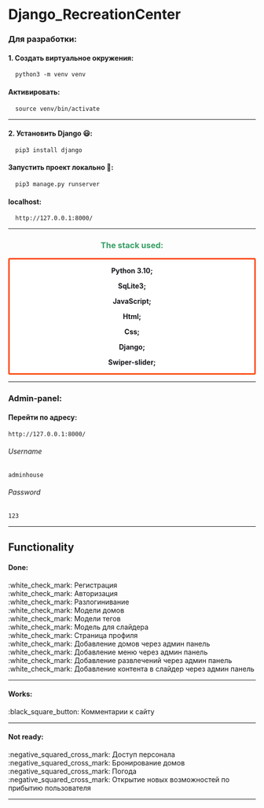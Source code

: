 # Django_RecreationCenter

<h3>Для разработки:</h3>

#### 1. Создать виртуальное окружения:
      python3 -m venv venv
#### Активировать:
      source venv/bin/activate
<hr>

#### 2. Установить Django &#128515;:
      pip3 install django
#### Запустить проект локально &#129300;:
      pip3 manage.py runserver
#### localhost:
      http://127.0.0.1:8000/
<hr>


<h3 style="text-align: center; color: #359e64;">The stack used:</h3>

<div style="border-radius: 3px; color: #17181d; text-align: center; border: 3px solid #fc4b0b; background-color: #fff"> 

<b><p style="color: #17181d;">Python 3.10;</p></b>
<b><p style="color: #17181d;">SqLite3;</p></b>
<b><p style="color: #17181d;">JavaScript;</p></b>
<b><p style="color: #17181d;">Html;</p></b>
<b><p style="color: #17181d;">Css;</p></b>
<b><p style="color: #17181d;">Django;</p></b>
<b><p style="color: #17181d;">Swiper-slider;</p></b>

</div>

<hr>

<h3>Admin-panel:</h3>

#### Перейти по адресу:
    http://127.0.0.1:8000/

###### Username
    adminhouse
###### Password
    123

<hr>

## Functionality
   <h4>Done:</h4>
   :white_check_mark: Регистрация <br>
   :white_check_mark: Авторизация <br>
   :white_check_mark: Разлогинивание<br>
   :white_check_mark: Модели домов<br>
   :white_check_mark: Модели тегов<br>
   :white_check_mark: Модель для слайдера<br>
   :white_check_mark: Страница профиля<br>
   :white_check_mark: Добавление домов через админ панель<br>
   :white_check_mark: Добавление меню через админ панель<br>
   :white_check_mark: Добавление развлечений через админ панель<br>
   :white_check_mark: Добавление контента в слайдер через админ панель<br>
   <hr>   

   <h4>Works:</h4>
   :black_square_button: Комментарии к сайту<br>
    <hr>

   <h4>Not ready:</h4>
   :negative_squared_cross_mark: Доступ персонала<br>
   :negative_squared_cross_mark: Бронирование домов<br>
   :negative_squared_cross_mark: Погода<br>
   :negative_squared_cross_mark: Открытие новых возможностей по прибытию пользователя<br>
   <hr>
